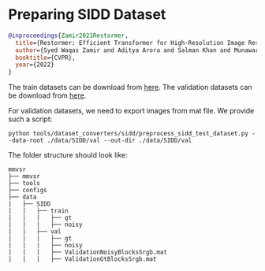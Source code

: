 # Preparing SIDD Dataset

<!-- [DATASET] -->

```bibtex
@inproceedings{Zamir2021Restormer,
  title={Restormer: Efficient Transformer for High-Resolution Image Restoration},
  author={Syed Waqas Zamir and Aditya Arora and Salman Khan and Munawar Hayat and Fahad Shahbaz Khan and Ming-Hsuan Yang},
  booktitle={CVPR},
  year={2022}
}
```

The train datasets can be download from [here](https://drive.google.com/file/d/1UHjWZzLPGweA9ZczmV8lFSRcIxqiOVJw/). The validation datasets can be download from [here](https://drive.google.com/file/d/11vfqV-lqousZTuAit1Qkqghiv_taY0KZ/).

For validation datasets, we need to export images from mat file. We provide such a script:

```shell
python tools/dataset_converters/sidd/preprocess_sidd_test_dataset.py --data-root ./data/SIDD/val --out-dir ./data/SIDD/val
```

The folder structure should look like:

```text
mmvsr
├── mmvsr
├── tools
├── configs
├── data
|   ├── SIDD
|   |   ├── train
|   |   |   ├── gt
|   |   |   ├── noisy
|   |   ├── val
|   |   |   ├── gt
|   |   |   ├── noisy
|   |   |   ├── ValidationNoisyBlocksSrgb.mat
|   |   |   ├── ValidationGtBlocksSrgb.mat
```
